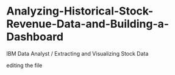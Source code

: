 # Analyzing-Historical-Stock-Revenue-Data-and-Building-a-Dashboard
IBM Data Analyst / Extracting and Visualizing Stock Data

editing the file 

